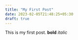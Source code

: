 ```yaml
---
title: "My First Post"
date: 2023-02-05T21:48:25+05:30
draft: true
---
```


This is my first post.
**bold** _italic_

